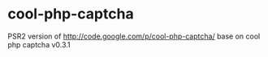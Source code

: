 cool-php-captcha
================

PSR2 version of http://code.google.com/p/cool-php-captcha/
base on cool php captcha v0.3.1


